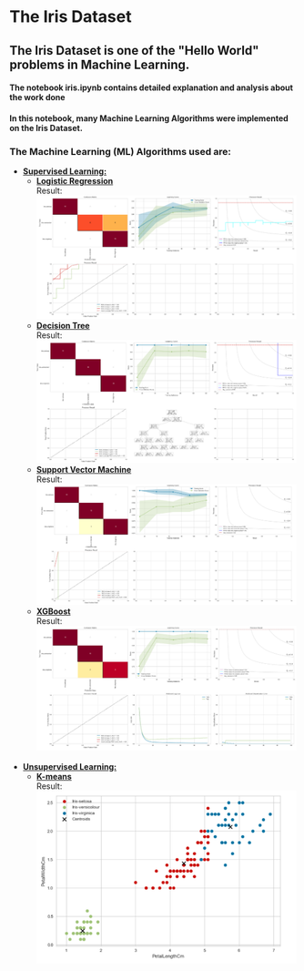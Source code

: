 # The Iris Dataset
## The Iris Dataset is one of the "Hello World" problems in Machine Learning.
#### The notebook iris.ipynb contains detailed explanation and analysis about the work done
#### In this notebook, many Machine Learning Algorithms were implemented on the Iris Dataset.

### The Machine Learning **(ML)** Algorithms used are:
* __[Supervised Learning:](https://www.ibm.com/cloud/blog/supervised-vs-unsupervised-learning#:~:text=for%20your%20situation.-,What%20is%20supervised%20learning%3F,-Supervised%20learning%20is)__
    * __[Logistic Regression](https://scikit-learn.org/stable/modules/generated/sklearn.linear_model.LogisticRegression.html)__<br>
        Result:<br>
        ![result](./images/Logistic_Regression.png)
    * __[Decision Tree](https://scikit-learn.org/stable/modules/tree.html)__<br>
        Result:<br>
        ![result](./images/Decision_Tree.png)
    * __[Support Vector Machine](https://scikit-learn.org/stable/modules/generated/sklearn.svm.SVC.html)__<br>
        Result:<br>
        ![result](./images/SVC.png)
    * __[XGBoost](https://xgboost.readthedocs.io/en/stable/install.html)__<br>
        Result:<br>
        ![result](./images/XGBoost.png)
<br><br>
* __[Unsupervised Learning:](https://www.ibm.com/cloud/blog/supervised-vs-unsupervised-learning#:~:text=and%20polynomial%20regression.-,What%20is%20unsupervised%20learning%3F,-Unsupervised%20learning%20uses)__
    * __[K-means](https://scikit-learn.org/stable/modules/generated/sklearn.cluster.KMeans.html)__<br>
        Result:<br>
        ![result](./images/K-means.png)
<br>
<br>
